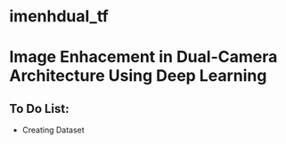 # imenhdual_tf

# Image Enhacement in Dual-Camera Architecture Using Deep Learning

## To Do List:
* Creating Dataset

